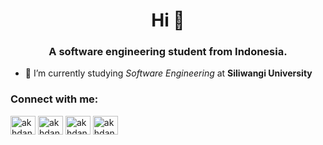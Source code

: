 <h1 align="center">Hi 👋</h1>
<h3 align="center">A <b>software engineering student from Indonesia</b>.</h3>

- 🔭 I’m currently studying *Software Engineering* at **Siliwangi University**

<h3 align="left">Connect with me:</h3>
<p align="left">
<a href="https://twitter.com/akhdan_rn" target="blank"><img align="center" src="https://raw.githubusercontent.com/rahuldkjain/github-profile-readme-generator/master/src/images/icons/Social/twitter.svg" alt="akhdan_rn" height="30" width="40" /></a>
<a href="https://linkedin.com/in/akhdanrn" target="blank"><img align="center" src="https://raw.githubusercontent.com/rahuldkjain/github-profile-readme-generator/master/src/images/icons/Social/linked-in-alt.svg" alt="akhdanrn" height="30" width="40" /></a>
<a href="https://fb.com/akhdan.r.nugraha" target="blank"><img align="center" src="https://raw.githubusercontent.com/rahuldkjain/github-profile-readme-generator/master/src/images/icons/Social/facebook.svg" alt="akhdan.r.nugraha" height="30" width="40" /></a>
<a href="https://instagram.com/akhdan.rn" target="blank"><img align="center" src="https://raw.githubusercontent.com/rahuldkjain/github-profile-readme-generator/master/src/images/icons/Social/instagram.svg" alt="akhdan.rn" height="30" width="40" /></a>
</p>
